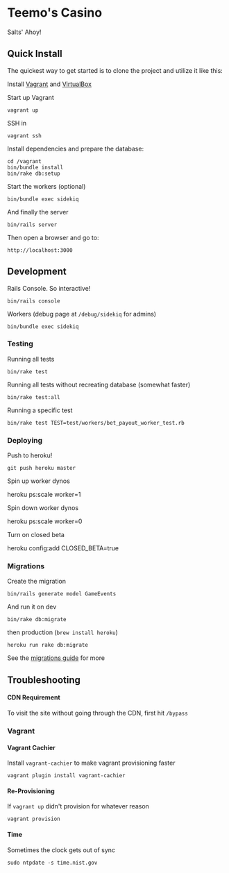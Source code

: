 # Teemo's Casino

Salts' Ahoy!

## Quick Install
  The quickest way to get started is to clone the project and utilize it like this:

  Install [Vagrant](http://www.vagrantup.com/downloads.html) and [VirtualBox](https://www.virtualbox.org/wiki/Downloads)
 
  Start up Vagrant

    vagrant up

  SSH in

    vagrant ssh

  Install dependencies and prepare the database:

    cd /vagrant
    bin/bundle install
    bin/rake db:setup

  Start the workers (optional)

    bin/bundle exec sidekiq

  And finally the server

    bin/rails server

  Then open a browser and go to:

    http://localhost:3000

## Development

  Rails Console. So interactive!

    bin/rails console

  Workers (debug page at `/debug/sidekiq` for admins)

    bin/bundle exec sidekiq

### Testing

  Running all tests

    bin/rake test

  Running all tests without recreating database (somewhat faster)

    bin/rake test:all

  Running a specific test

    bin/rake test TEST=test/workers/bet_payout_worker_test.rb

### Deploying

Push to heroku!

    git push heroku master

Spin up worker dynos

  heroku ps:scale worker=1

Spin down worker dynos

  heroku ps:scale worker=0

Turn on closed beta

  heroku config:add CLOSED_BETA=true

### Migrations

Create the migration

    bin/rails generate model GameEvents

And run it on dev

    bin/rake db:migrate

then production (`brew install heroku`)

    heroku run rake db:migrate

See the [migrations guide](http://guides.rubyonrails.org/migrations.html) for more

## Troubleshooting

#### CDN Requirement

  To visit the site without going through the CDN, first hit `/bypass`

### Vagrant

#### Vagrant Cachier

  Install `vagrant-cachier` to make vagrant provisioning faster

    vagrant plugin install vagrant-cachier

#### Re-Provisioning

  If `vagrant up` didn't provision for whatever reason

    vagrant provision

#### Time

  Sometimes the clock gets out of sync

    sudo ntpdate -s time.nist.gov
